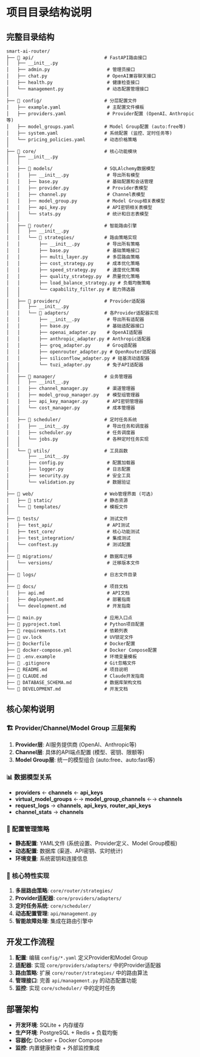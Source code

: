 # 项目目录结构说明

## 完整目录结构

```
smart-ai-router/
├── 📁 api/                          # FastAPI路由接口
│   ├── __init__.py
│   ├── admin.py                     # 管理员接口
│   ├── chat.py                      # OpenAI兼容聊天接口
│   ├── health.py                    # 健康检查接口
│   └── management.py                # 动态配置管理接口
│
├── 📁 config/                       # 分层配置文件
│   ├── example.yaml                 # 主配置文件模板
│   ├── providers.yaml               # Provider配置 (OpenAI、Anthropic等)
│   ├── model_groups.yaml           # Model Group配置 (auto:free等)
│   ├── system.yaml                 # 系统配置 (监控、定时任务等)
│   └── pricing_policies.yaml       # 动态价格策略
│
├── 📁 core/                         # 核心功能模块
│   ├── __init__.py
│   │
│   ├── 📁 models/                   # SQLAlchemy数据模型
│   │   ├── __init__.py              # 导出所有模型
│   │   ├── base.py                  # 基础配置和会话管理
│   │   ├── provider.py              # Provider表模型
│   │   ├── channel.py               # Channel表模型
│   │   ├── model_group.py           # Model Group相关表模型
│   │   ├── api_key.py               # API密钥相关表模型
│   │   └── stats.py                 # 统计和日志表模型
│   │
│   ├── 📁 router/                   # 智能路由引擎
│   │   ├── __init__.py
│   │   └── 📁 strategies/           # 路由策略实现
│   │       ├── __init__.py          # 导出所有策略
│   │       ├── base.py              # 基础策略接口
│   │       ├── multi_layer.py       # 多层路由策略
│   │       ├── cost_strategy.py     # 成本优化策略
│   │       ├── speed_strategy.py    # 速度优化策略
│   │       ├── quality_strategy.py  # 质量优化策略
│   │       ├── load_balance_strategy.py # 负载均衡策略
│   │       └── capability_filter.py # 能力筛选器
│   │
│   ├── 📁 providers/                # Provider适配器
│   │   ├── __init__.py
│   │   └── 📁 adapters/             # 各Provider适配器实现
│   │       ├── __init__.py          # 导出所有适配器
│   │       ├── base.py              # 基础适配器接口
│   │       ├── openai_adapter.py    # OpenAI适配器
│   │       ├── anthropic_adapter.py # Anthropic适配器
│   │       ├── groq_adapter.py      # Groq适配器
│   │       ├── openrouter_adapter.py # OpenRouter适配器
│   │       ├── siliconflow_adapter.py # 硅基流动适配器
│   │       └── tuzi_adapter.py      # 兔子API适配器
│   │
│   ├── 📁 manager/                  # 业务管理器
│   │   ├── __init__.py
│   │   ├── channel_manager.py       # 渠道管理器
│   │   ├── model_group_manager.py   # 模型组管理器
│   │   ├── api_key_manager.py       # API密钥管理器
│   │   └── cost_manager.py          # 成本管理器
│   │
│   ├── 📁 scheduler/                # 定时任务系统
│   │   ├── __init__.py              # 导出任务和调度器
│   │   ├── scheduler.py             # 任务调度器
│   │   └── jobs.py                  # 各种定时任务实现
│   │
│   └── 📁 utils/                    # 工具函数
│       ├── __init__.py
│       ├── config.py                # 配置加载器
│       ├── logger.py                # 日志配置
│       ├── security.py              # 安全工具
│       └── validation.py            # 数据验证
│
├── 📁 web/                          # Web管理界面 (可选)
│   ├── 📁 static/                   # 静态资源
│   └── 📁 templates/                # 模板文件
│
├── 📁 tests/                        # 测试文件
│   ├── test_api/                    # API测试
│   ├── test_core/                   # 核心功能测试
│   ├── test_integration/            # 集成测试
│   └── conftest.py                  # 测试配置
│
├── 📁 migrations/                   # 数据库迁移
│   └── versions/                    # 迁移版本文件
│
├── 📁 logs/                         # 日志文件目录
│
├── 📁 docs/                         # 项目文档
│   ├── api.md                       # API文档
│   ├── deployment.md                # 部署指南
│   └── development.md               # 开发指南
│
├── 📄 main.py                       # 应用入口点
├── 📄 pyproject.toml                # Python项目配置
├── 📄 requirements.txt              # 依赖列表
├── 📄 uv.lock                       # UV锁定文件
├── 📄 Dockerfile                    # Docker配置
├── 📄 docker-compose.yml            # Docker Compose配置
├── 📄 .env.example                  # 环境变量模板
├── 📄 .gitignore                    # Git忽略文件
├── 📄 README.md                     # 项目说明
├── 📄 CLAUDE.md                     # Claude开发指南
├── 📄 DATABASE_SCHEMA.md            # 数据库架构文档
└── 📄 DEVELOPMENT.md                # 开发文档
```

## 核心架构说明

### 🏗️ Provider/Channel/Model Group 三层架构

1. **Provider层**: AI服务提供商 (OpenAI、Anthropic等)
2. **Channel层**: 具体的API端点配置 (模型、密钥、限额等)  
3. **Model Group层**: 统一的模型组合 (auto:free、auto:fast等)

### 📊 数据模型关系

- **providers** ← **channels** ← **api_keys**
- **virtual_model_groups** ←→ **model_group_channels** ←→ **channels**
- **request_logs** → **channels**, **api_keys**, **router_api_keys**
- **channel_stats** → **channels**

### 🎯 配置管理策略

- **静态配置**: YAML文件 (系统设置、Provider定义、Model Group模板)
- **动态配置**: 数据库 (渠道、API密钥、实时统计)
- **环境变量**: 系统密钥和连接信息

### 🚀 核心特性实现

1. **多层路由策略**: `core/router/strategies/`
2. **Provider适配器**: `core/providers/adapters/`  
3. **定时任务系统**: `core/scheduler/`
4. **动态配置管理**: `api/management.py`
5. **智能故障处理**: 集成在路由引擎中

## 开发工作流程

1. **配置**: 编辑 `config/*.yaml` 定义Provider和Model Group
2. **适配器**: 实现 `core/providers/adapters/` 中的Provider适配器
3. **路由策略**: 扩展 `core/router/strategies/` 中的路由算法
4. **管理接口**: 完善 `api/management.py` 的动态配置功能
5. **监控**: 实现 `core/scheduler/` 中的定时任务

## 部署架构

- **开发环境**: SQLite + 内存缓存
- **生产环境**: PostgreSQL + Redis + 负载均衡
- **容器化**: Docker + Docker Compose
- **监控**: 内置健康检查 + 外部监控集成